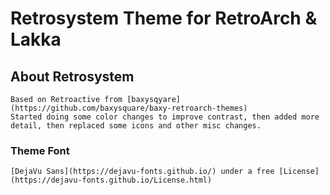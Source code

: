 Retrosystem Theme for RetroArch & Lakka
====================

About Retrosystem
-----------------

	Based on Retroactive from [baxysqyare](https://github.com/baxysquare/baxy-retroarch-themes) 
	Started doing some color changes to improve contrast, then added more detail, then replaced some icons and other misc changes.

	
### Theme Font
 
	[DejaVu Sans](https://dejavu-fonts.github.io/) under a free [License](https://dejavu-fonts.github.io/License.html)
 